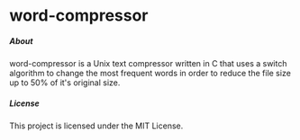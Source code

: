 # word-compressor

##### About
word-compressor is a Unix text compressor written in C that uses a switch algorithm to change the most frequent words in order to reduce the file size up to 50% of it's original size.
##### License

This project is licensed under the MIT License.
